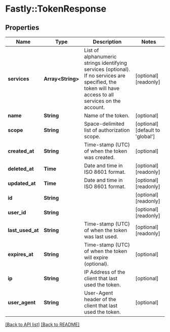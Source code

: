 # Fastly::TokenResponse

## Properties

| Name | Type | Description | Notes |
| ---- | ---- | ----------- | ----- |
| **services** | **Array&lt;String&gt;** | List of alphanumeric strings identifying services (optional). If no services are specified, the token will have access to all services on the account.  | [optional][readonly] |
| **name** | **String** | Name of the token. | [optional] |
| **scope** | **String** | Space-delimited list of authorization scope. | [optional][default to &#39;global&#39;] |
| **created_at** | **String** | Time-stamp (UTC) of when the token was created. | [optional] |
| **deleted_at** | **Time** | Date and time in ISO 8601 format. | [optional][readonly] |
| **updated_at** | **Time** | Date and time in ISO 8601 format. | [optional][readonly] |
| **id** | **String** |  | [optional][readonly] |
| **user_id** | **String** |  | [optional][readonly] |
| **last_used_at** | **String** | Time-stamp (UTC) of when the token was last used. | [optional][readonly] |
| **expires_at** | **String** | Time-stamp (UTC) of when the token will expire (optional). | [optional] |
| **ip** | **String** | IP Address of the client that last used the token. | [optional] |
| **user_agent** | **String** | User-Agent header of the client that last used the token. | [optional] |

[[Back to API list]](../../README.md#endpoints) [[Back to README]](../../README.md)

